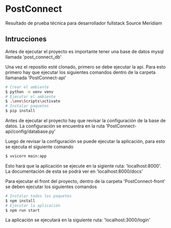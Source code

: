 # PostConnect
<p>Resultado de prueba técnica para desarrollador fullstack Source Meridiam</p>

## Intrucciones
<p>Antes de ejecutar el proyecto es importante tener una base de datos mysql llamada 'post_connect_db'</p>

<p>Una vez el repositio esté clonado, primero se debe ejecutar la api. Para esto primero hay que ejecutar los siguientes comandos dentro de la carpeta llamanada 'PostConnect-api'</p>

```bash
# Crear el ambiente
$ python -m venv venv
# Ejecutar el ambiente
$ .\env\Scripts\activate
# Instalar paquetes
$ pip install
```

<p>Antes de ejecutar el proyecto hay que revisar la configuración de la base de datos. La configuración se encuentra en la ruta 'PostConnect-api/config/database.py'</p>
<p>Luego de revisar la configuración se puede ejecutar la aplicación, para esto se ejecuta el siguiente comando</p>

```bash
$ uvicorn main:app
```
<p>Esto hará que la aplicación se ejecute en la sigiente ruta: 'localhost:8000'. La documentación de esta se podrá ver en 'localhost:8000/docs'</p>

<p>Para ejecutar el front del proyecto, dentro de la carpeta 'PostConnect-front' se deben ejecutar los siguientes comandos</p>

```bash
# Instalar todos los paquetes
$ npm install
# Ejecutar la aplicación
$ npm run start
```

<p>La aplicación se ejecutará en la siguiente ruta: 'localhost:3000/login'</p>